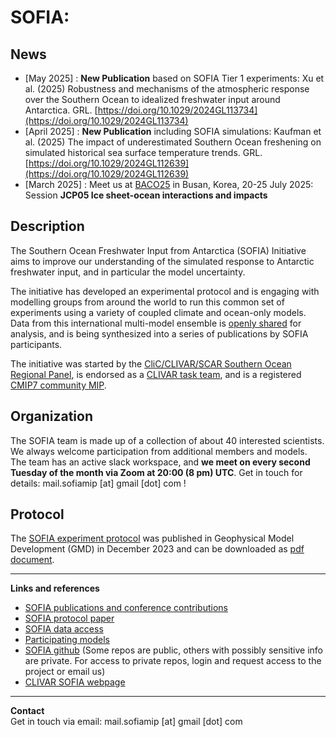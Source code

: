 # SOFIA:

## News
- [May 2025] : **New Publication** based on SOFIA Tier 1 experiments: Xu et al. (2025) Robustness and mechanisms of the atmospheric response over the Southern Ocean to idealized freshwater input around Antarctica. GRL. [https://doi.org/10.1029/2024GL113734](https://doi.org/10.1029/2024GL113734)
- [April 2025] : **New Publication** including SOFIA simulations: Kaufman et al. (2025) The impact of underestimated Southern Ocean freshening on simulated historical sea surface temperature trends. GRL. [https://doi.org/10.1029/2024GL112639](https://doi.org/10.1029/2024GL112639)
- [March 2025] : Meet us at [BACO25](https://baco-25.org) in Busan, Korea, 20-25 July 2025: Session **JCP05 Ice sheet-ocean interactions and impacts**

## Description

The Southern Ocean Freshwater Input from Antarctica (SOFIA) Initiative aims
to improve our understanding of the simulated response to Antarctic freshwater
input, and in particular the model uncertainty. 

The initiative has developed an experimental protocol and is engaging with modelling
groups from around the world to run this common set of experiments using a variety
of coupled climate and ocean-only models. Data from this international multi-model
ensemble is [openly shared](./data-access.html) for analysis, and is being 
synthesized into a series of publications by SOFIA participants. 

The initiative was started by the 
[CliC/CLIVAR/SCAR Southern Ocean Regional Panel](https://www.clivar.org/clivar-panels/southern), is endorsed as a [CLIVAR task team](https://www.clivar.org/sofia), and is a registered [CMIP7 community MIP](https://wcrp-cmip.org/model-intercomparison-projects-mips/#registered-mips).

## Organization

The SOFIA team is made up of a collection of about 40 interested scientists. We always welcome participation from additional members and models. 
The team has an active slack workspace, and **we meet on every second Tuesday of the month via Zoom at 20:00 (8 pm) UTC**. 
Get in touch for details: mail.sofiamip [at] gmail [dot] com !

## Protocol

The [SOFIA experiment protocol](https://gmd.copernicus.org/articles/16/7289/2023/) was published in Geophysical Model Development (GMD) in December 2023 and can be downloaded as [pdf document](https://gmd.copernicus.org/articles/16/7289/2023/gmd-16-7289-2023.pdf). 

--------------------

**Links and references**  
- [SOFIA publications and conference contributions](./contributions.html)
- [SOFIA protocol paper](https://gmd.copernicus.org/articles/16/7289/2023/)
- [SOFIA data access](./data-access.html)
- [Participating models](./participating-models.html)
- [SOFIA github](https://github.com/sofiamip) (Some repos are public, others with possibly sensitive info are private. For access to private repos, login and request access to the project or email us) 
- [CLIVAR SOFIA webpage](https://www.clivar.org/sofia)

--------------------

**Contact**  
Get in touch via email: 
mail.sofiamip [at] gmail [dot] com
